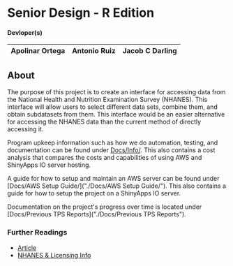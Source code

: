 # Senior Design - R Edition
#### Devloper(s)
Apolinar Ortega | Antonio Ruiz | Jacob C Darling
 --- | --- | ---

## About
The purpose of this project is to create an interface for accessing data from the National Health and Nutrition Examination Survey (NHANES). This interface will allow users to select different data sets, combine them, and obtain subdatasets from them. This interface would be an easier alternative for accessing the NHANES data than the current method of directly accessing it.

Program upkeep information such as how we do automation, testing, and documentation can be found under [Docs/Info/](./Docs/Info). This also contains a cost analysis that compares the costs and capabilities of using AWS and ShinyApps IO server hosting.

A guide for how to setup and maintain an AWS server can be found under [Docs/AWS Setup Guide/]("./Docs/AWS Setup Guide/"). This also contains a guide for how to setup the project on a ShinyApps IO server.

Documentation on the project's progress over time is located under [Docs/Previous TPS Reports]("./Docs/Previous TPS Reports").

### Further Readings
 - [Article](https://hilaryparker.com/2014/04/29/writing-an-r-package-from-scratch/)
 - [NHANES & Licensing Info](https://www.healthdata.gov/dataset/national-health-and-nutrition-examination-survey-nhanes)